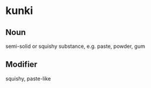 kunki
===

Noun
---

semi-solid or squishy substance, e.g. paste, powder, gum

Modifier
---

squishy, paste-like